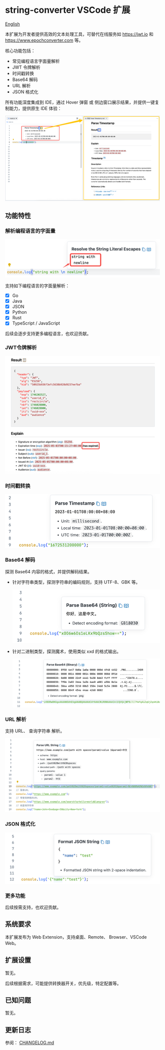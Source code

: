 # string-converter VSCode 扩展

[English](README.md)

本扩展为开发者提供高效的文本处理工具，可替代在线服务如 https://jwt.io 和 https://www.epochconverter.com 等。

核心功能包括：

- 常见编程语言字面量解析
- JWT 令牌解析
- 时间戳转换
- Base64 解码
- URL 解析
- JSON 格式化

所有功能深度集成到 IDE，通过 Hover 弹窗 或 侧边窗口展示结果，并提供一键复制能力，提供原生 IDE 体验：

![demo](images/string-converter-demo.png)

## 功能特性

### 解析编程语言的字面量

![parse-lang-literal](images/string-converter-lang-literal.png)

支持如下编程语言的字面量解析：

- [x] Go
- [x] Java
- [x] JSON
- [x] Python
- [x] Rust
- [x] TypeScript / JavaScript

后续会逐步支持更多编程语言，也欢迎贡献。

### JWT令牌解析

![parse-jwt](images/string-converter-parse-jwt.png)

### 时间戳转换

![parse-timestamp](images/string-converter-parse-timestamp.png)

### Base64 解码

探测 Base64 内容的格式，并提供解码结果。

- 针对字符串类型，探测字符串的编码规则，支持 UTF-8、GBK 等。

    ![base64-string](/images/string-converter-parse-base64-string.png)

- 针对二进制类型，探测魔术，使用类似 xxd 的格式输出。

   ![base64-binary](/images/string-converter-parse-base64-binary.png)

### URL 解析

支持 URL、 查询字符串 解析。

![parse-url](images/string-converter-parse-url.png)

### JSON 格式化

![json-format](images/string-converter-json-format.png)

### 更多功能

后续按需支持，也欢迎贡献。

## 系统要求

本扩展发布为 Web Extension，支持桌面、Remote、 Browser、VSCode Web。

## 扩展设置

暂无。

后续根据需求，可能提供转换器开关，优先级，特定配置等。

## 已知问题

暂无。

## 更新日志

参阅： [CHANGELOG.md](CHANGELOG.md)
